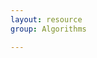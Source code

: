 ```yaml
---
layout: resource
group: Algorithms

---
```

<!-- General resources go here -->

<!-- ### Core -->

<!-- ### Intermediate -->

<!-- ### Advanced -->

<!-- ### Jedi -->
